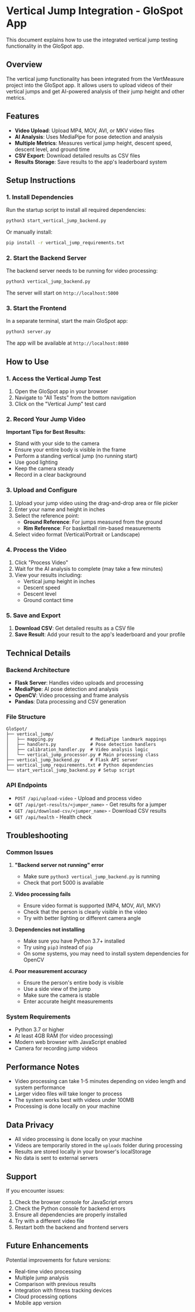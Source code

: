 # Vertical Jump Integration - GloSpot App

This document explains how to use the integrated vertical jump testing functionality in the GloSpot app.

## Overview

The vertical jump functionality has been integrated from the VertMeasure project into the GloSpot app. It allows users to upload videos of their vertical jumps and get AI-powered analysis of their jump height and other metrics.

## Features

- **Video Upload**: Upload MP4, MOV, AVI, or MKV video files
- **AI Analysis**: Uses MediaPipe for pose detection and analysis
- **Multiple Metrics**: Measures vertical jump height, descent speed, descent level, and ground time
- **CSV Export**: Download detailed results as CSV files
- **Results Storage**: Save results to the app's leaderboard system

## Setup Instructions

### 1. Install Dependencies

Run the startup script to install all required dependencies:

```bash
python3 start_vertical_jump_backend.py
```

Or manually install:

```bash
pip install -r vertical_jump_requirements.txt
```

### 2. Start the Backend Server

The backend server needs to be running for video processing:

```bash
python3 vertical_jump_backend.py
```

The server will start on `http://localhost:5000`

### 3. Start the Frontend

In a separate terminal, start the main GloSpot app:

```bash
python3 server.py
```

The app will be available at `http://localhost:8080`

## How to Use

### 1. Access the Vertical Jump Test

1. Open the GloSpot app in your browser
2. Navigate to "All Tests" from the bottom navigation
3. Click on the "Vertical Jump" test card

### 2. Record Your Jump Video

**Important Tips for Best Results:**
- Stand with your side to the camera
- Ensure your entire body is visible in the frame
- Perform a standing vertical jump (no running start)
- Use good lighting
- Keep the camera steady
- Record in a clear background

### 3. Upload and Configure

1. Upload your jump video using the drag-and-drop area or file picker
2. Enter your name and height in inches
3. Select the reference point:
   - **Ground Reference**: For jumps measured from the ground
   - **Rim Reference**: For basketball rim-based measurements
4. Select video format (Vertical/Portrait or Landscape)

### 4. Process the Video

1. Click "Process Video"
2. Wait for the AI analysis to complete (may take a few minutes)
3. View your results including:
   - Vertical jump height in inches
   - Descent speed
   - Descent level
   - Ground contact time

### 5. Save and Export

1. **Download CSV**: Get detailed results as a CSV file
2. **Save Result**: Add your result to the app's leaderboard and your profile

## Technical Details

### Backend Architecture

- **Flask Server**: Handles video uploads and processing
- **MediaPipe**: AI pose detection and analysis
- **OpenCV**: Video processing and frame analysis
- **Pandas**: Data processing and CSV generation

### File Structure

```
GloSpot/
├── vertical_jump/
│   ├── mapping.py              # MediaPipe landmark mappings
│   ├── handlers.py             # Pose detection handlers
│   ├── calibration_handler.py  # Video analysis logic
│   └── vertical_jump_processor.py # Main processing class
├── vertical_jump_backend.py    # Flask API server
├── vertical_jump_requirements.txt # Python dependencies
└── start_vertical_jump_backend.py # Setup script
```

### API Endpoints

- `POST /api/upload-video` - Upload and process video
- `GET /api/get-results/<jumper_name>` - Get results for a jumper
- `GET /api/download-csv/<jumper_name>` - Download CSV results
- `GET /api/health` - Health check

## Troubleshooting

### Common Issues

1. **"Backend server not running" error**
   - Make sure `python3 vertical_jump_backend.py` is running
   - Check that port 5000 is available

2. **Video processing fails**
   - Ensure video format is supported (MP4, MOV, AVI, MKV)
   - Check that the person is clearly visible in the video
   - Try with better lighting or different camera angle

3. **Dependencies not installing**
   - Make sure you have Python 3.7+ installed
   - Try using `pip3` instead of `pip`
   - On some systems, you may need to install system dependencies for OpenCV

4. **Poor measurement accuracy**
   - Ensure the person's entire body is visible
   - Use a side view of the jump
   - Make sure the camera is stable
   - Enter accurate height measurements

### System Requirements

- Python 3.7 or higher
- At least 4GB RAM (for video processing)
- Modern web browser with JavaScript enabled
- Camera for recording jump videos

## Performance Notes

- Video processing can take 1-5 minutes depending on video length and system performance
- Larger video files will take longer to process
- The system works best with videos under 100MB
- Processing is done locally on your machine

## Data Privacy

- All video processing is done locally on your machine
- Videos are temporarily stored in the `uploads` folder during processing
- Results are stored locally in your browser's localStorage
- No data is sent to external servers

## Support

If you encounter issues:

1. Check the browser console for JavaScript errors
2. Check the Python console for backend errors
3. Ensure all dependencies are properly installed
4. Try with a different video file
5. Restart both the backend and frontend servers

## Future Enhancements

Potential improvements for future versions:
- Real-time video processing
- Multiple jump analysis
- Comparison with previous results
- Integration with fitness tracking devices
- Cloud processing options
- Mobile app version
